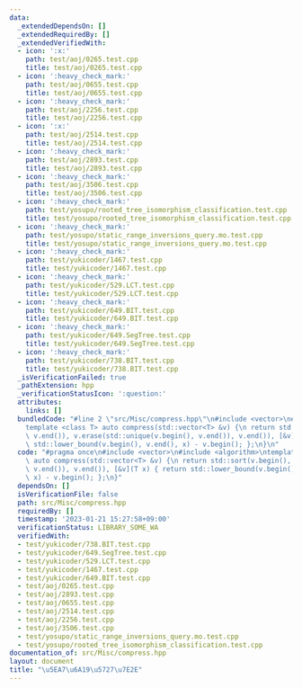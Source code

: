 ```yaml
---
data:
  _extendedDependsOn: []
  _extendedRequiredBy: []
  _extendedVerifiedWith:
  - icon: ':x:'
    path: test/aoj/0265.test.cpp
    title: test/aoj/0265.test.cpp
  - icon: ':heavy_check_mark:'
    path: test/aoj/0655.test.cpp
    title: test/aoj/0655.test.cpp
  - icon: ':heavy_check_mark:'
    path: test/aoj/2256.test.cpp
    title: test/aoj/2256.test.cpp
  - icon: ':x:'
    path: test/aoj/2514.test.cpp
    title: test/aoj/2514.test.cpp
  - icon: ':heavy_check_mark:'
    path: test/aoj/2893.test.cpp
    title: test/aoj/2893.test.cpp
  - icon: ':heavy_check_mark:'
    path: test/aoj/3506.test.cpp
    title: test/aoj/3506.test.cpp
  - icon: ':heavy_check_mark:'
    path: test/yosupo/rooted_tree_isomorphism_classification.test.cpp
    title: test/yosupo/rooted_tree_isomorphism_classification.test.cpp
  - icon: ':heavy_check_mark:'
    path: test/yosupo/static_range_inversions_query.mo.test.cpp
    title: test/yosupo/static_range_inversions_query.mo.test.cpp
  - icon: ':heavy_check_mark:'
    path: test/yukicoder/1467.test.cpp
    title: test/yukicoder/1467.test.cpp
  - icon: ':heavy_check_mark:'
    path: test/yukicoder/529.LCT.test.cpp
    title: test/yukicoder/529.LCT.test.cpp
  - icon: ':heavy_check_mark:'
    path: test/yukicoder/649.BIT.test.cpp
    title: test/yukicoder/649.BIT.test.cpp
  - icon: ':heavy_check_mark:'
    path: test/yukicoder/649.SegTree.test.cpp
    title: test/yukicoder/649.SegTree.test.cpp
  - icon: ':heavy_check_mark:'
    path: test/yukicoder/738.BIT.test.cpp
    title: test/yukicoder/738.BIT.test.cpp
  _isVerificationFailed: true
  _pathExtension: hpp
  _verificationStatusIcon: ':question:'
  attributes:
    links: []
  bundledCode: "#line 2 \"src/Misc/compress.hpp\"\n#include <vector>\n#include <algorithm>\n\
    template <class T> auto compress(std::vector<T> &v) {\n return std::sort(v.begin(),\
    \ v.end()), v.erase(std::unique(v.begin(), v.end()), v.end()), [&v](T x) { return\
    \ std::lower_bound(v.begin(), v.end(), x) - v.begin(); };\n}\n"
  code: "#pragma once\n#include <vector>\n#include <algorithm>\ntemplate <class T>\
    \ auto compress(std::vector<T> &v) {\n return std::sort(v.begin(), v.end()), v.erase(std::unique(v.begin(),\
    \ v.end()), v.end()), [&v](T x) { return std::lower_bound(v.begin(), v.end(),\
    \ x) - v.begin(); };\n}"
  dependsOn: []
  isVerificationFile: false
  path: src/Misc/compress.hpp
  requiredBy: []
  timestamp: '2023-01-21 15:27:58+09:00'
  verificationStatus: LIBRARY_SOME_WA
  verifiedWith:
  - test/yukicoder/738.BIT.test.cpp
  - test/yukicoder/649.SegTree.test.cpp
  - test/yukicoder/529.LCT.test.cpp
  - test/yukicoder/1467.test.cpp
  - test/yukicoder/649.BIT.test.cpp
  - test/aoj/0265.test.cpp
  - test/aoj/2893.test.cpp
  - test/aoj/0655.test.cpp
  - test/aoj/2514.test.cpp
  - test/aoj/2256.test.cpp
  - test/aoj/3506.test.cpp
  - test/yosupo/static_range_inversions_query.mo.test.cpp
  - test/yosupo/rooted_tree_isomorphism_classification.test.cpp
documentation_of: src/Misc/compress.hpp
layout: document
title: "\u5EA7\u6A19\u5727\u7E2E"
---
```

